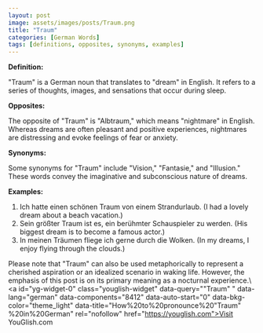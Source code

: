 ```yaml
---
layout: post
image: assets/images/posts/Traum.png
title: "Traum" 
categories: [German Words]
tags: [definitions, opposites, synonyms, examples]
---
```


**Definition:**

"Traum" is a German noun that translates to "dream" in English. It refers to a series of thoughts, images, and sensations that occur during sleep. 

**Opposites:**

The opposite of "Traum" is "Albtraum," which means "nightmare" in English. Whereas dreams are often pleasant and positive experiences, nightmares are distressing and evoke feelings of fear or anxiety. 

**Synonyms:**

Some synonyms for "Traum" include "Vision," "Fantasie," and "Illusion." These words convey the imaginative and subconscious nature of dreams.

**Examples:**

1. Ich hatte einen schönen Traum von einem Strandurlaub. (I had a lovely dream about a beach vacation.)
2. Sein größter Traum ist es, ein berühmter Schauspieler zu werden. (His biggest dream is to become a famous actor.)
3. In meinen Träumen fliege ich gerne durch die Wolken. (In my dreams, I enjoy flying through the clouds.)

Please note that "Traum" can also be used metaphorically to represent a cherished aspiration or an idealized scenario in waking life. However, the emphasis of this post is on its primary meaning as a nocturnal experience.\ <a id="yg-widget-0" class="youglish-widget" data-query=""Traum" " data-lang="german" data-components="8412" data-auto-start="0" data-bkg-color="theme_light" data-title="How%20to%20pronounce%20"Traum" %20in%20German"  rel="nofollow" href="https://youglish.com">Visit YouGlish.com</a><script async src="https://youglish.com/public/emb/widget.js" charset="utf-8"></script>